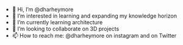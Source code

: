 - 👋 Hi, I’m @dharheymore
- 👀 I’m interested in learning and expanding my knowledge horizon
- 🌱 I’m currently learning architecture
- 💞️ I’m looking to collaborate on 3D projects
- 📫 How to reach me: @dharheymore on instagram and on Twitter

<!---
dharheymore/dharheymore is a ✨ special ✨ repository because its `README.md` (this file) appears on your GitHub profile.
You can click the Preview link to take a look at your changes.
--->
